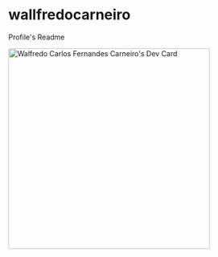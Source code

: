 # wallfredocarneiro
Profile's Readme


<a href="https://app.daily.dev/walfredo"><img src="https://api.daily.dev/devcards/c6d045f9925e4d3dbb57247ba128ed1c.png?r=4x6" width="400" alt="Walfredo Carlos Fernandes Carneiro's Dev Card"/></a>
